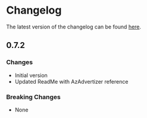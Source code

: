 # Changelog

The latest version of the changelog can be found [here](https://github.com/Azure/bicep-registry-modules/blob/main/avm/res/kusto/cluster/CHANGELOG.md).

## 0.7.2

### Changes

- Initial version
- Updated ReadMe with AzAdvertizer reference

### Breaking Changes

- None
